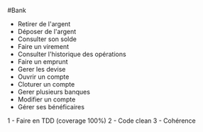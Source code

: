 #Bank 

- Retirer de l'argent
- Déposer de l'argent
- Consulter son solde
- Faire un virement
- Consulter l'historique des opérations
- Faire un emprunt
- Gerer les devise
- Ouvrir un compte
- Cloturer un compte
- Gerer plusieurs banques
- Modifier un compte
- Gérer ses bénéficaires

1 - Faire en TDD (coverage 100%)
2 - Code clean
3 - Cohérence